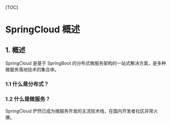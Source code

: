 [TOC]

# SpringCloud 概述

## 1. 概述

SpringCloud 是基于 SpringBoot 的分布式微服务架构的一站式解决方案，是多种微服务落地技术的集合体。

### 1.1 什么是分布式？



### 1.2 什么是微服务？

SpringCloud 俨然已成为微服务开发的主流技术栈，在国内开发者社区非常火爆。